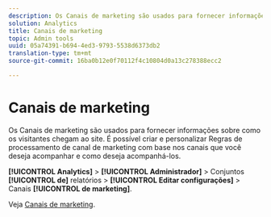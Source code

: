 ```yaml
---
description: Os Canais de marketing são usados para fornecer informações sobre como os visitantes chegam ao site. É possível criar e personalizar Regras de processamento de canal de marketing com base nos canais que você deseja acompanhar e como deseja acompanhá-los.
solution: Analytics
title: Canais de marketing
topic: Admin tools
uuid: 05a74391-b694-4ed3-9793-5538d6373db2
translation-type: tm+mt
source-git-commit: 16ba0b12e0f70112f4c10804d0a13c278388ecc2

---
```



# Canais de marketing

Os Canais de marketing são usados para fornecer informações sobre como os visitantes chegam ao site. É possível criar e personalizar Regras de processamento de canal de marketing com base nos canais que você deseja acompanhar e como deseja acompanhá-los.

**[!UICONTROL Analytics]** &gt; **[!UICONTROL Administrador]** &gt; Conjuntos **[!UICONTROL de]** relatórios &gt; **[!UICONTROL Editar configurações]** &gt; Canais **[!UICONTROL de marketing]**.

Veja [Canais de marketing](/help/components/c-marketing-channels/c-overview.md).
